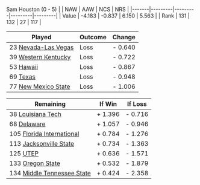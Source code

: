 Sam Houston (0 - 5)
|       |   NAW   |   AAW   |   NCS   |   NRS   |
|-------|---------|---------|---------|---------|
| Value |  -4.183 |  -0.837 |   6.150 |   5.563 |
| Rank  |     131 |     132 |      27 |     117 |

| Played                    | Outcome    |  Change  |
|---------------------------|------------|----------|
|  23 [Nevada-Las Vegas      ](NevadaLasVegas.md)| Loss       | -  0.640 |
|  39 [Western Kentucky      ](WesternKentucky.md)| Loss       | -  0.722 |
|  53 [Hawaii                ](Hawaii.md)| Loss       | -  0.867 |
|  69 [Texas                 ](Texas.md)| Loss       | -  0.948 |
|  77 [New Mexico State      ](NewMexicoState.md)| Loss       | -  1.006 |

| Remaining                 |  If Win  |  If Loss |
|---------------------------|----------|----------|
|  38 [Louisiana Tech        ](LouisianaTech.md)| +  1.396 | -  0.716 |
|  68 [Delaware              ](Delaware.md)| +  1.057 | -  0.946 |
| 105 [Florida International ](FloridaInternational.md)| +  0.784 | -  1.276 |
| 113 [Jacksonville State    ](JacksonvilleState.md)| +  0.734 | -  1.363 |
| 125 [UTEP                  ](UTEP.md)| +  0.636 | -  1.571 |
| 133 [Oregon State          ](OregonState.md)| +  0.532 | -  1.879 |
| 134 [Middle Tennessee State](MiddleTennesseeState.md)| +  0.424 | -  2.358 |

